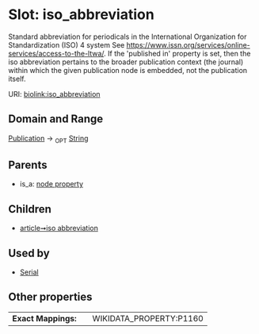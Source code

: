 
# Slot: iso_abbreviation


Standard abbreviation for periodicals in the International Organization for Standardization (ISO) 4 system See https://www.issn.org/services/online-services/access-to-the-ltwa/. If the 'published in' property is set, then the iso abbreviation pertains to the broader publication context (the journal) within which the given publication node is embedded, not the publication itself.

URI: [biolink:iso_abbreviation](https://w3id.org/biolink/vocab/iso_abbreviation)


## Domain and Range

[Publication](Publication.md) &#8594;  <sub>OPT</sub> [String](types/String.md)

## Parents

 *  is_a: [node property](node_property.md)

## Children

 *  [article➞iso abbreviation](article_iso_abbreviation.md)

## Used by

 * [Serial](Serial.md)

## Other properties

|  |  |  |
| --- | --- | --- |
| **Exact Mappings:** | | WIKIDATA_PROPERTY:P1160 |

